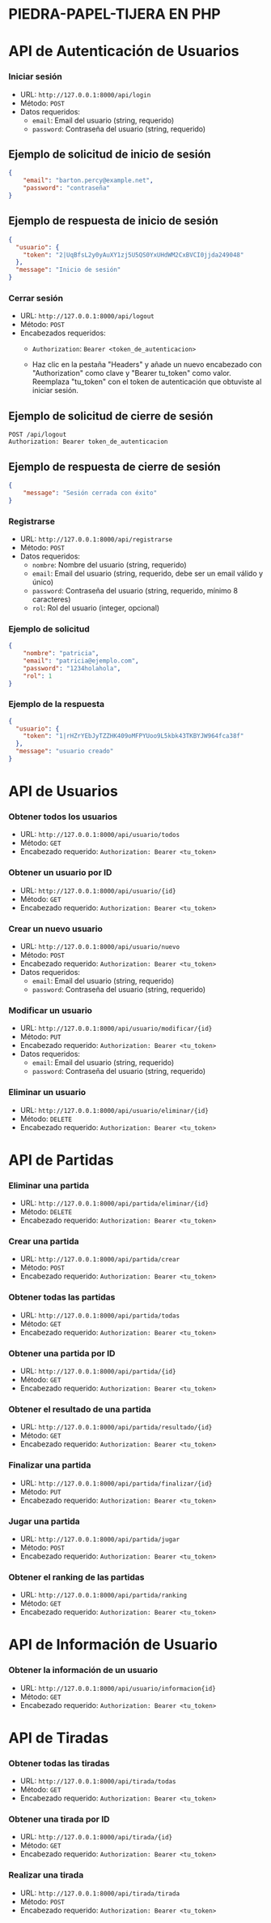 # PIEDRA-PAPEL-TIJERA EN PHP

# API de Autenticación de Usuarios

### Iniciar sesión

- URL: `http://127.0.0.1:8000/api/login`
- Método: `POST`
- Datos requeridos:
  - `email`: Email del usuario (string, requerido)
  - `password`: Contraseña del usuario (string, requerido)

## Ejemplo de solicitud de inicio de sesión

```json
{
    "email": "barton.percy@example.net",
    "password": "contraseña"
}
```

## Ejemplo de respuesta de inicio de sesión

```json
{
  "usuario": {
    "token": "2|UqBfsL2y0yAuXY1zj5U5QS0YxUHdWM2CxBVCI0jjda249048"
  },
  "message": "Inicio de sesión"
}
```
### Cerrar sesión

- URL: `http://127.0.0.1:8000/api/logout`
- Método: `POST`
- Encabezados requeridos:
  - `Authorization`: `Bearer <token_de_autenticacion>`
 
  - Haz clic en la pestaña "Headers" y añade un nuevo encabezado con "Authorization" como clave y "Bearer tu_token" como valor. Reemplaza "tu_token" con el token de autenticación que obtuviste al iniciar sesión.

## Ejemplo de solicitud de cierre de sesión

```http
POST /api/logout
Authorization: Bearer token_de_autenticacion
```

## Ejemplo de respuesta de cierre de sesión

```json
{
    "message": "Sesión cerrada con éxito"
}
```

### Registrarse

- URL: `http://127.0.0.1:8000/api/registrarse`
- Método: `POST`
- Datos requeridos:
  - `nombre`: Nombre del usuario (string, requerido)
  - `email`: Email del usuario (string, requerido, debe ser un email válido y único)
  - `password`: Contraseña del usuario (string, requerido, mínimo 8 caracteres)
  - `rol`: Rol del usuario (integer, opcional)

### Ejemplo de solicitud

```json
{
    "nombre": "patricia",
    "email": "patricia@ejemplo.com",
    "password": "1234holahola",
    "rol": 1
}
```
### Ejemplo de la respuesta
```json
{
  "usuario": {
    "token": "1|rHZrYEbJyTZZHK409oMFPYUoo9L5kbk43TKBYJW964fca38f"
  },
  "message": "usuario creado"
}
```

# API de Usuarios

### Obtener todos los usuarios

- URL: `http://127.0.0.1:8000/api/usuario/todos`
- Método: `GET`
- Encabezado requerido: `Authorization: Bearer <tu_token>`

### Obtener un usuario por ID

- URL: `http://127.0.0.1:8000/api/usuario/{id}`
- Método: `GET`
- Encabezado requerido: `Authorization: Bearer <tu_token>`

### Crear un nuevo usuario

- URL: `http://127.0.0.1:8000/api/usuario/nuevo`
- Método: `POST`
- Encabezado requerido: `Authorization: Bearer <tu_token>`
- Datos requeridos:
  - `email`: Email del usuario (string, requerido)
  - `password`: Contraseña del usuario (string, requerido)

### Modificar un usuario

- URL: `http://127.0.0.1:8000/api/usuario/modificar/{id}`
- Método: `PUT`
- Encabezado requerido: `Authorization: Bearer <tu_token>`
- Datos requeridos:
  - `email`: Email del usuario (string, requerido)
  - `password`: Contraseña del usuario (string, requerido)

### Eliminar un usuario

- URL: `http://127.0.0.1:8000/api/usuario/eliminar/{id}`
- Método: `DELETE`
- Encabezado requerido: `Authorization: Bearer <tu_token>`

# API de Partidas

### Eliminar una partida

- URL: `http://127.0.0.1:8000/api/partida/eliminar/{id}`
- Método: `DELETE`
- Encabezado requerido: `Authorization: Bearer <tu_token>`

### Crear una partida

- URL: `http://127.0.0.1:8000/api/partida/crear`
- Método: `POST`
- Encabezado requerido: `Authorization: Bearer <tu_token>`

### Obtener todas las partidas

- URL: `http://127.0.0.1:8000/api/partida/todas`
- Método: `GET`
- Encabezado requerido: `Authorization: Bearer <tu_token>`

### Obtener una partida por ID

- URL: `http://127.0.0.1:8000/api/partida/{id}`
- Método: `GET`
- Encabezado requerido: `Authorization: Bearer <tu_token>`

### Obtener el resultado de una partida

- URL: `http://127.0.0.1:8000/api/partida/resultado/{id}`
- Método: `GET`
- Encabezado requerido: `Authorization: Bearer <tu_token>`

### Finalizar una partida

- URL: `http://127.0.0.1:8000/api/partida/finalizar/{id}`
- Método: `PUT`
- Encabezado requerido: `Authorization: Bearer <tu_token>`

### Jugar una partida

- URL: `http://127.0.0.1:8000/api/partida/jugar`
- Método: `POST`
- Encabezado requerido: `Authorization: Bearer <tu_token>`

### Obtener el ranking de las partidas

- URL: `http://127.0.0.1:8000/api/partida/ranking`
- Método: `GET`
- Encabezado requerido: `Authorization: Bearer <tu_token>`

# API de Información de Usuario

### Obtener la información de un usuario

- URL: `http://127.0.0.1:8000/api/usuario/informacion{id}`
- Método: `GET`
- Encabezado requerido: `Authorization: Bearer <tu_token>`

# API de Tiradas

### Obtener todas las tiradas

- URL: `http://127.0.0.1:8000/api/tirada/todas`
- Método: `GET`
- Encabezado requerido: `Authorization: Bearer <tu_token>`

### Obtener una tirada por ID

- URL: `http://127.0.0.1:8000/api/tirada/{id}`
- Método: `GET`
- Encabezado requerido: `Authorization: Bearer <tu_token>`

### Realizar una tirada

- URL: `http://127.0.0.1:8000/api/tirada/tirada`
- Método: `POST`
- Encabezado requerido: `Authorization: Bearer <tu_token>`


